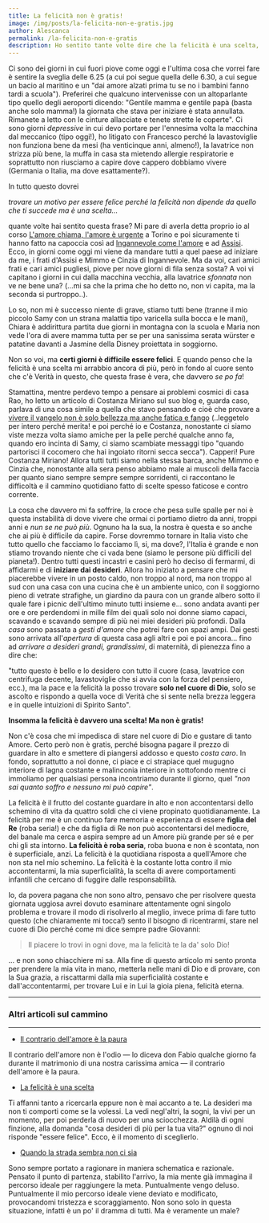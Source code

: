 ```yaml
---
title: La felicità non è gratis!
image: /img/posts/la-felicita-non-e-gratis.jpg
author: Alescanca
permalink: /la-felicita-non-e-gratis
description: Ho sentito tante volte dire che la felicità è una scelta, ma poi ho scoperto che non è gratis, anzi! Costa moltissimo! Costa rinunciare al lamentarsi, all'essere ripiegati su se stessi; costa avere il coraggio di fidarsi mettendo in discussione le proprie <i>certezze</i> ; costa avere come obiettivo il massimo e non accontentarsi mai del mediocre. È un cammino quotidiano e costante, per temerari e coraggiosi.
---
```


Ci sono dei giorni in cui fuori piove come oggi e l'ultima cosa che vorrei fare è sentire la sveglia delle 6.25 (a cui poi segue quella delle 6.30, a cui segue un bacio al maritino e un "dai amore alzati prima tu se no i bambini fanno tardi a scuola"). Preferirei che qualcuno intervenisse con un altoparlante tipo quello degli aeroporti dicendo: "Gentile mamma e gentile papà (basta anche solo mamma!) la giornata che stava per iniziare è stata annullata. Rimanete a letto con le cinture allacciate e tenete strette le coperte". Ci sono giorni *depressive* in cui devo portare per l'ennesima volta la macchina dal meccanico (tipo oggi!), ho litigato con Francesco perché la lavastoviglie non funziona bene da mesi (ha venticinque anni, almeno!), la lavatrice non strizza più bene, la muffa in casa sta mietendo allergie respiratorie e soprattutto non riusciamo a capire dove cappero dobbiamo vivere (Germania o Italia, ma dove esattamente?). 

In tutto questo dovrei 

*trovare un motivo per essere felice perché la felicità non dipende da quello che ti succede ma è una scelta...* 

quante volte hai sentito questa frase? Mi pare di averla detta proprio io al corso [L'amore chiama, l'amore è urgente](/l-amore-chiama-l-amore-e-urgente) a Torino e poi sicuramente ti hanno fatto na capoccia così ad [Ingannevole come l'amore](https://www.facebook.com/ingannevolecomelamore) e ad [Assisi](http://www.fratisog.it/). Ecco, in giorni come oggi mi viene da mandare tutti a quel paese ad iniziare da me, i frati d'Assisi e Mimmo e Cinzia di Ingannevole. Ma da voi, cari amici frati e cari amici pugliesi, piove per nove giorni di fila senza sosta? A voi vi capitano i giorni in cui dalla macchina vecchia, alla lavatrice *sfonnata* non ve ne bene una? (...mi sa che la prima che ho detto no, non vi capita, ma la seconda si purtroppo..).

Lo so, non mi è successo niente di grave, stiamo tutti bene (tranne il mio piccolo Samy con un strana malattia tipo varicella sulla bocca e le mani), Chiara è addirittura partita due giorni in montagna con la scuola e Maria non vede l'ora di avere mamma tutta per se per una sanissima serata würster e patatine davanti a Jasmine della Disney proiettata in soggiorno.

Non so voi, ma **certi giorni è difficile essere felici**. E quando penso che la felicità è una scelta mi arrabbio ancora di più, però in fondo al cuore sento che c'è Verità in questo, che questa frase è vera, che davvero *se po fa*! 

Stamattina, mentre perdevo tempo a pensare ai problemi cosmici di casa Rao, ho letto un articolo di Costanza Miriano sul suo blog e, guarda caso, parlava di una cosa simile a quella che stavo pensando e cioè che provare a [vivere il vangelo non è solo bellezza ma anche fatica e fango](https://costanzamiriano.com/2016/04/13/la-bellezza-e-il-fango/) (..leggetelo per intero perché merita! e poi perché io e Costanza, nonostante ci siamo viste mezza volta siamo amiche per la pelle perché qualche anno fa, quando ero incinta di Samy, ci siamo scambiate messaggi tipo "quando partorisci il cocomero che hai ingoiato ritorni secca secca"). Capperi! Pure Costanza Miriano! Allora tutti tutti siamo nella stessa barca, anche Mimmo e Cinzia che, nonostante alla sera penso abbiamo male ai muscoli della faccia per quanto siano sempre sempre sempre sorridenti, ci raccontano le difficoltà e il cammino quotidiano fatto di scelte spesso faticose e contro corrente.

La cosa che davvero mi fa soffrire, la croce che pesa sulle spalle per noi è questa instabilità di dove vivere che ormai ci portiamo dietro da anni, troppi anni e *nun se ne può più*. Ognuno ha la sua, la nostra è questa e so anche che ai più è difficile da capire. Forse dovremmo tornare in Italia visto che tutto quello che facciamo lo facciamo lì, si, ma dove?, l'Italia è grande e non stiamo trovando niente che ci vada bene (siamo le persone più difficili del pianeta!). Dentro tutti questi incastri e casini però ho deciso di fermarmi, di affidarmi e di **iniziare dai desideri**. Allora ho iniziato a pensare che mi piacerebbe vivere in un posto caldo, non troppo al nord, ma non troppo al sud con una casa con una cucina che è un ambiente unico, con il soggiorno pieno di vetrate strafighe, un giardino da paura con un grande albero sotto il quale fare i picnic dell'ultimo minuto tutti insieme e... sono andata avanti per ore e ore perdendomi in mille film dei quali solo noi donne siamo capaci, scavando e scavando sempre di più nei miei desideri più profondi. Dalla *casa* sono passata a *gesti d'amore* che potrei fare con spazi ampi. Dai gesti sono arrivata all'*apertura* di questa casa agli altri e poi e poi ancora... fino ad *arrivare a desideri grandi, grandissimi*, di maternità, di pienezza fino a dire che: 

"tutto questo è bello e lo desidero con tutto il cuore (casa, lavatrice con centrifuga decente, lavastoviglie che si avvia con la forza del pensiero, ecc.), ma la pace e la felicità la posso trovare **solo nel cuore di Dio**, solo se ascolto e rispondo a quella voce di Verità che si sente nella brezza leggera e in quelle intuizioni di Spirito Santo".

**Insomma la felicità è davvero una scelta! Ma non è gratis!** 

Non c'è cosa che mi impedisca di stare nel cuore di Dio e gustare di tanto Amore. Certo però non è gratis, perché bisogna pagare il prezzo di guardare in alto e smettere di piangersi addosso e questo *costa caro*. In fondo, soprattutto a noi donne, ci piace e ci strapiace quel mugugno interiore di lagna costante e malinconia interiore in sottofondo mentre ci immoliamo per qualsiasi persona incontriamo durante il giorno, quel *"non sai quanto soffro e nessuno mi può capire"*.

La felicità è il frutto del costante guardare in alto e non accontentarsi dello schemino di vita da quattro soldi che ci viene propinato quotidianamente. La felicità per me è un continuo fare memoria e esperienza di essere **figlia del Re** (roba seria!) e che da figlia di Re non può accontentarsi del mediocre, del banale ma cerca e aspira sempre ad un Amore più grande per sé e per chi gli sta intorno. **La felicità è roba seria**, roba buona e non è scontata, non è superficiale, anzi. La felicità è la quotidiana risposta a quell'Amore che non sta nel mio schemino. La felicità è la costante lotta contro il mio accontentarmi, la mia superficialità, la scelta di avere comportamenti infantili che cercano di fuggire dalle responsabilità.

Io, da povera pagana che non sono altro, pensavo che per risolvere questa giornata uggiosa avrei dovuto esaminare attentamente ogni singolo problema e trovare il modo di risolverlo al meglio, invece prima di fare tutto questo (che chiaramente mi tocca!) sento il bisogno di ricentrarmi, stare nel cuore di Dio perché come mi dice sempre padre Giovanni: 

> Il piacere lo trovi in ogni dove, ma la felicità te la da' solo Dio!

... e non sono chiacchiere mi sa. Alla fine di questo articolo mi sento pronta per prendere la mia vita in mano, metterla nelle mani di Dio e di provare, con la Sua grazia, a riscattarmi dalla mia superficialità costante e dall'accontentarmi, per trovare Lui e in Lui la gioia piena, felicità eterna.

---

### Altri articoli sul cammino

---

- [Il contrario dell'amore è la paura](http://5p2p.it/2014/07/21/contrario-dell-amore-la-paura.html) 

Il contrario dell'amore non è l'odio — lo diceva don Fabio qualche giorno fa durante il matrimonio di una nostra carissima amica — il contrario dell'amore è la paura.

- [La felicità è una scelta](http://5p2p.it/2014/05/07/la-felicita-una-scelta.html)

Ti affanni tanto a ricercarla eppure non è mai accanto a te. La desideri ma non ti comporti come se la volessi. La vedi negl'altri, la sogni, la vivi per un momento, per poi perderla di nuovo per una sciocchezza. Aldilà di ogni finzione, alla domanda "cosa desideri di più per la tua vita?" ognuno di noi risponde "essere felice". Ecco, è il momento di sceglierlo.

- [Quando la strada sembra non ci sia](http://5p2p.it/2014/05/22/le-mie-vie.html)

Sono sempre portato a ragionare in maniera schematica e razionale. Pensato il punto di partenza, stabilito l'arrivo, la mia mente già immagina il percorso ideale per raggiungere la meta. Puntualmente vengo deluso. Puntualmente il mio percorso ideale viene deviato e modificato, provocandomi tristezza e scoraggiamento. Non sono solo in questa situazione, infatti è un po' il dramma di tutti. Ma è veramente un male?

